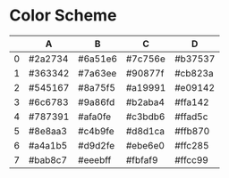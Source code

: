 # Color Scheme 

|   | A       | B       | C       | D       |
|---|---------|---------|---------|---------|
| 0 | #2a2734 | #6a51e6 | #7c756e | #b37537 |
| 1 | #363342 | #7a63ee | #90877f | #cb823a |
| 2 | #545167 | #8a75f5 | #a19991 | #e09142 |
| 3 | #6c6783 | #9a86fd | #b2aba4 | #ffa142 |
| 4 | #787391 | #afa0fe | #c3bdb6 | #ffad5c |
| 5 | #8e8aa3 | #c4b9fe | #d8d1ca | #ffb870 |
| 6 | #a4a1b5 | #d9d2fe | #ebe6e0 | #ffc285 |
| 7 | #bab8c7 | #eeebff | #fbfaf9 | #ffcc99 |

